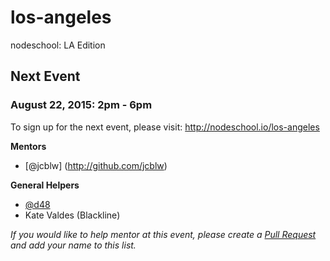 los-angeles
===========

nodeschool: LA Edition

## Next Event

### August 22, 2015: 2pm - 6pm

To sign up for the next event, please visit: http://nodeschool.io/los-angeles

**Mentors**
 * [@jcblw] (http://github.com/jcblw)

**General Helpers**
 * [@d48](https://github.com/d48)
 * Kate Valdes (Blackline)

_If you would like to help mentor at this event, please create a [Pull Request](https://github.com/nodeschool/los-angeles/pulls) and add your name to this list._

